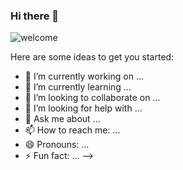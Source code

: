 ### Hi there 👋
![welcome](https://user-images.githubusercontent.com/24479105/89667933-4aa63500-d8dd-11ea-9b9f-966428c6cc10.png)


Here are some ideas to get you started:

- 🔭 I’m currently working on ...
- 🌱 I’m currently learning ...
- 👯 I’m looking to collaborate on ...
- 🤔 I’m looking for help with ...
- 💬 Ask me about ...
- 📫 How to reach me: ...
- 😄 Pronouns: ...
- ⚡ Fun fact: ...
-->
